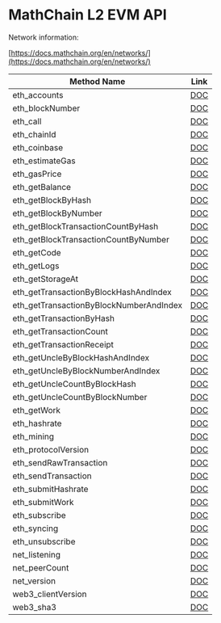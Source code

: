 # MathChain L2 EVM API

Network information:

[https://docs.mathchain.org/en/networks/](https://docs.mathchain.org/en/networks/)

| Method Name| Link|
|---|---|
| eth_accounts | [DOC](https://eth.wiki/json-rpc/API#eth_accounts)
| eth_blockNumber | [DOC](https://eth.wiki/json-rpc/API#eth_blockNumber)
| eth_call | [DOC](https://eth.wiki/json-rpc/API#eth_call)
| eth_chainId | [DOC](https://eth.wiki/json-rpc/API#eth_chainId)
| eth_coinbase | [DOC](https://eth.wiki/json-rpc/API#eth_coinbase)
| eth_estimateGas | [DOC](https://eth.wiki/json-rpc/API#eth_estimateGas)
| eth_gasPrice | [DOC](https://eth.wiki/json-rpc/API#eth_gasPrice)
| eth_getBalance | [DOC](https://eth.wiki/json-rpc/API#eth_getBalance)
| eth_getBlockByHash | [DOC](https://eth.wiki/json-rpc/API#eth_getBlockByHash)
| eth_getBlockByNumber | [DOC](https://eth.wiki/json-rpc/API#eth_getBlockByNumber)
| eth_getBlockTransactionCountByHash | [DOC](https://eth.wiki/json-rpc/API#eth_getBlockTransactionCountByHash)
| eth_getBlockTransactionCountByNumber | [DOC](https://eth.wiki/json-rpc/API#eth_getBlockTransactionCountByNumber)
| eth_getCode | [DOC](https://eth.wiki/json-rpc/API#eth_getCode)
| eth_getLogs | [DOC](https://eth.wiki/json-rpc/API#eth_getLogs)
| eth_getStorageAt | [DOC](https://eth.wiki/json-rpc/API#eth_getStorageAt)
| eth_getTransactionByBlockHashAndIndex | [DOC](https://eth.wiki/json-rpc/API#eth_getTransactionByBlockHashAndIndex)
| eth_getTransactionByBlockNumberAndIndex | [DOC](https://eth.wiki/json-rpc/API#eth_getTransactionByBlockNumberAndIndex)
| eth_getTransactionByHash | [DOC](https://eth.wiki/json-rpc/API#eth_getTransactionByHash)
| eth_getTransactionCount | [DOC](https://eth.wiki/json-rpc/API#eth_getTransactionCount)
| eth_getTransactionReceipt | [DOC](https://eth.wiki/json-rpc/API#eth_getTransactionReceipt)
| eth_getUncleByBlockHashAndIndex | [DOC](https://eth.wiki/json-rpc/API#eth_getUncleByBlockHashAndIndex)
| eth_getUncleByBlockNumberAndIndex | [DOC](https://eth.wiki/json-rpc/API#eth_getUncleByBlockNumberAndIndex)
| eth_getUncleCountByBlockHash | [DOC](https://eth.wiki/json-rpc/API#eth_getUncleCountByBlockHash)
| eth_getUncleCountByBlockNumber | [DOC](https://eth.wiki/json-rpc/API#eth_getUncleCountByBlockNumber)
| eth_getWork | [DOC](https://eth.wiki/json-rpc/API#eth_getWork)
| eth_hashrate | [DOC](https://eth.wiki/json-rpc/API#eth_hashrate)
| eth_mining | [DOC](https://eth.wiki/json-rpc/API#eth_mining)
| eth_protocolVersion | [DOC](https://eth.wiki/json-rpc/API#eth_protocolVersion)
| eth_sendRawTransaction | [DOC](https://eth.wiki/json-rpc/API#eth_sendRawTransaction)
| eth_sendTransaction | [DOC](https://eth.wiki/json-rpc/API#eth_sendTransaction)
| eth_submitHashrate | [DOC](https://eth.wiki/json-rpc/API#eth_submitHashrate)
| eth_submitWork | [DOC](https://eth.wiki/json-rpc/API#eth_submitWork)
| eth_subscribe | [DOC](https://eth.wiki/json-rpc/API#eth_subscribe)
| eth_syncing | [DOC](https://eth.wiki/json-rpc/API#eth_syncing)
| eth_unsubscribe | [DOC](https://eth.wiki/json-rpc/API#eth_unsubscribe)
| net_listening | [DOC](https://eth.wiki/json-rpc/API#net_listening)
| net_peerCount | [DOC](https://eth.wiki/json-rpc/API#net_peerCount)
| net_version | [DOC](https://eth.wiki/json-rpc/API#net_version)
| web3_clientVersion | [DOC](https://eth.wiki/json-rpc/API#web3_clientVersion)
| web3_sha3 | [DOC](https://eth.wiki/json-rpc/API#web3_sha3)
